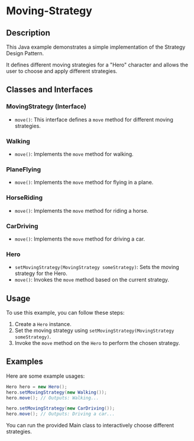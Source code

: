 # Moving-Strategy

## Description

This Java example demonstrates a simple implementation of the Strategy Design Pattern. 

It defines different moving strategies for a "Hero" character and allows the user to choose and apply different strategies.

## Classes and Interfaces

### MovingStrategy (Interface)

- `move()`: This interface defines a `move` method for different moving strategies.

### Walking

- `move()`: Implements the `move` method for walking.

### PlaneFlying

- `move()`: Implements the `move` method for flying in a plane.

### HorseRiding

- `move()`: Implements the `move` method for riding a horse.

### CarDriving

- `move()`: Implements the `move` method for driving a car.

### Hero

- `setMovingStrategy(MovingStrategy someStrategy)`: Sets the moving strategy for the Hero.
- `move()`: Invokes the `move` method based on the current strategy.

## Usage

To use this example, you can follow these steps:

1. Create a `Hero` instance.
2. Set the moving strategy using `setMovingStrategy(MovingStrategy someStrategy)`.
3. Invoke the `move` method on the `Hero` to perform the chosen strategy.

## Examples

Here are some example usages:

```java
Hero hero = new Hero();
hero.setMovingStrategy(new Walking());
hero.move(); // Outputs: Walking...

hero.setMovingStrategy(new CarDriving());
hero.move(); // Outputs: Driving a car...
```
You can run the provided Main class to interactively choose different strategies.
